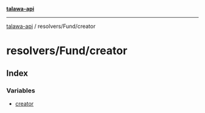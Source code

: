 [**talawa-api**](../../../README.md)

***

[talawa-api](../../../modules.md) / resolvers/Fund/creator

# resolvers/Fund/creator

## Index

### Variables

- [creator](variables/creator.md)
